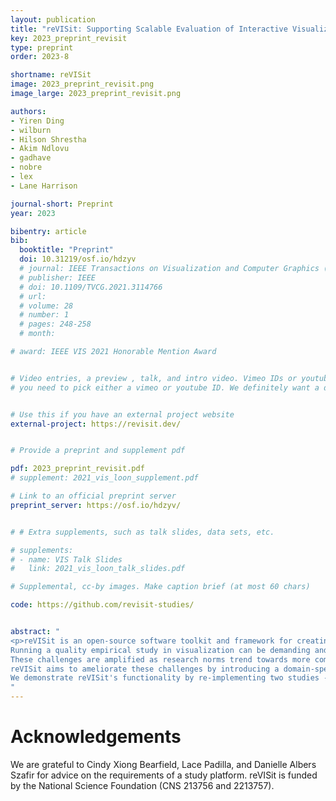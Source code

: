 ```yaml
---
layout: publication
title: "reVISit: Supporting Scalable Evaluation of Interactive Visualizations"
key: 2023_preprint_revisit
type: preprint
order: 2023-8

shortname: reVISit
image: 2023_preprint_revisit.png
image_large: 2023_preprint_revisit.png

authors:
- Yiren Ding
- wilburn
- Hilson Shrestha
- Akim Ndlovu
- gadhave
- nobre
- lex
- Lane Harrison

journal-short: Preprint
year: 2023

bibentry: article
bib:
  booktitle: "Preprint"
  doi: 10.31219/osf.io/hdzyv
  # journal: IEEE Transactions on Visualization and Computer Graphics (VIS)
  # publisher: IEEE
  # doi: 10.1109/TVCG.2021.3114766
  # url:
  # volume: 28
  # number: 1
  # pages: 248-258
  # month:

# award: IEEE VIS 2021 Honorable Mention Award


# Video entries, a preview , talk, and intro video. Vimeo IDs or youtube IDs are supported
# you need to pick either a vimeo or youtube ID. We definitely want a downloadable video too.


# Use this if you have an external project website
external-project: https://revisit.dev/


# Provide a preprint and supplement pdf

pdf: 2023_preprint_revisit.pdf
# supplement: 2021_vis_loon_supplement.pdf

# Link to an official preprint server
preprint_server: https://osf.io/hdzyv/


# # Extra supplements, such as talk slides, data sets, etc.

# supplements:
# - name: VIS Talk Slides
#   link: 2021_vis_loon_talk_slides.pdf

# Supplemental, cc-by images. Make caption brief (at most 60 chars)

code: https://github.com/revisit-studies/


abstract: "
<p>reVISit is an open-source software toolkit and framework for creating, deploying, and monitoring empirical visualization studies.
Running a quality empirical study in visualization can be demanding and resource-intensive, requiring substantial time, cost, and technical expertise from the research team.
These challenges are amplified as research norms trend towards more complex and rigorous study methodologies, alongside a growing need to evaluate more complex interactive visualizations.
reVISit aims to ameliorate these challenges by introducing a domain-specific language for study set-up, and a series of software components, such as UI elements, behavior provenance, and an experiment monitoring and management interface. Together with interactive or static stimuli provided by the experimenter, these are compiled to a ready-to-deploy web-based experiment. 
We demonstrate reVISit's functionality by re-implementing two studies --- a graphical perception task and a more complex, interactive study. reVISit is an open-source community project, available at <a href=\"https://revisit.dev/\">https://revisit.dev/</a>.</p>
"
---
```


# Acknowledgements

We are grateful to Cindy Xiong Bearfield, Lace Padilla, and Danielle Albers Szafir for advice on the requirements of a study platform. reVISit is funded by the National Science Foundation (CNS 213756 and 2213757).
